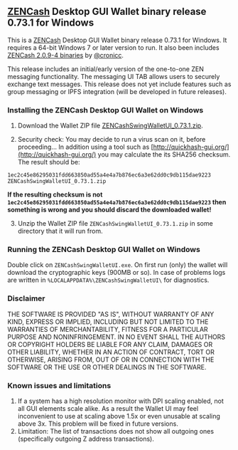 ## [ZENCash](https://zensystem.io/) Desktop GUI Wallet binary release 0.73.1 for Windows

This is a [ZENCash](https://zensystem.io/) Desktop GUI Wallet binary release 0.73.1 for Windows. 
It requires a 64-bit Windows 7 or later version to run. It also been includes [ZENCash 2.0.9-4 binaries](https://github.com/ZencashOfficial/zen/releases/tag/v2.0.9-4) by [@cronicc](https://github.com/cronicc). 

This release includes an initial/early version of the one-to-one ZEN messaging functionality. The messaging 
UI TAB allows users to securely exchange text messages. This release does not yet include features such as 
group messaging or IPFS integration (will be developed in future releases). 

### Installing the ZENCash Desktop GUI Wallet on Windows

1. Download the Wallet ZIP file 
[ZENCashSwingWalletUI_0.73.1.zip](https://github.com/ZencashOfficial/zencash-swing-wallet-ui/releases/download/0.73.1/ZENCashSwingWalletUI_0.73.1.zip). 

2. Security check: You may decide to run a virus scan on it, before proceeding... In addition using a tool 
such as [http://quickhash-gui.org/](http://quickhash-gui.org/) you may calculate the its SHA256 checksum. The 
result should be:
```
1ec2c45e86295031fdd663850ad55a4e4a7b876ec6a3e62dd0c9db115dae9223  ZENCashSwingWalletUI_0.73.1.zip
```
**If the resulting checksum is not `1ec2c45e86295031fdd663850ad55a4e4a7b876ec6a3e62dd0c9db115dae9223` then**
**something is wrong and you should discard the downloaded wallet!**

3. Unzip the Wallet ZIP file `ZENCashSwingWalletUI_0.73.1.zip` in some directory that it will run from.
   
### Running the ZENCash Desktop GUI Wallet on Windows

Double click on `ZENCashSwingWalletUI.exe`. On first run (only) the wallet will download the cryptographic keys 
(900MB or so). In case of problems logs are written in `%LOCALAPPDATA%\ZENCashSwingWalletUI\` for diagnostics.


### Disclaimer

THE SOFTWARE IS PROVIDED "AS IS", WITHOUT WARRANTY OF ANY KIND, EXPRESS OR
IMPLIED, INCLUDING BUT NOT LIMITED TO THE WARRANTIES OF MERCHANTABILITY,
FITNESS FOR A PARTICULAR PURPOSE AND NONINFRINGEMENT. IN NO EVENT SHALL THE
AUTHORS OR COPYRIGHT HOLDERS BE LIABLE FOR ANY CLAIM, DAMAGES OR OTHER
LIABILITY, WHETHER IN AN ACTION OF CONTRACT, TORT OR OTHERWISE, ARISING FROM,
OUT OF OR IN CONNECTION WITH THE SOFTWARE OR THE USE OR OTHER DEALINGS IN THE
SOFTWARE.

### Known issues and limitations
1. If a system has a high resolution monitor with DPI scaling enabled, not all GUI elements scale alike.
As a result the Wallet UI may feel inconvenient to use at scaling above 1.5x or even unusable at scaling above 3x.
This problem will be fixed in future versions.
1. Limitation: The list of transactions does not show all outgoing ones (specifically outgoing Z address 
transactions).  
